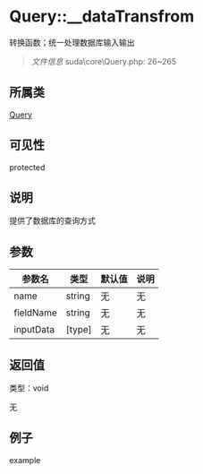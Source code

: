 # Query::__dataTransfrom

转换函数；统一处理数据库输入输出

> *文件信息* suda\core\Query.php: 26~265

## 所属类 

[Query](../Query.md)

## 可见性

 protected 

## 说明

提供了数据库的查询方式



## 参数


| 参数名 | 类型 | 默认值 | 说明 |
|--------|-----|-------|-------|
| name |  string | 无 | 无 |
| fieldName |  string | 无 | 无 |
| inputData |  [type] | 无 | 无 |



## 返回值

类型：void

无



## 例子

example